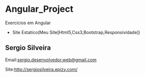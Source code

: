 # Angular_Project

Exercicios em Angular

- Site Estatico(Meu Site[Html5,Css3,Bootstrap,Responsividade])

Sergio Silveira
------------------------------

Email:sergio.desenvolvedor.web@gmail.com

Site:http://sergiosilveira.epizy.com/


